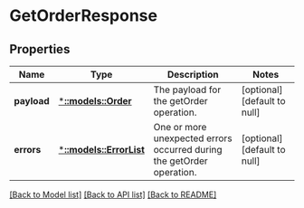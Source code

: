 # GetOrderResponse

## Properties
Name | Type | Description | Notes
------------ | ------------- | ------------- | -------------
**payload** | [***::models::Order**](Order.md) | The payload for the getOrder operation. | [optional] [default to null]
**errors** | [***::models::ErrorList**](ErrorList.md) | One or more unexpected errors occurred during the getOrder operation. | [optional] [default to null]

[[Back to Model list]](../README.md#documentation-for-models) [[Back to API list]](../README.md#documentation-for-api-endpoints) [[Back to README]](../README.md)


